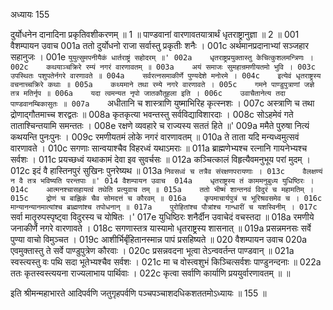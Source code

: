 अध्यायः 155

दुर्योधनेन दानादिना प्रकृतिवशीकरणम् ॥ 1 ॥ पाण्डवानां वारणावतयात्रार्थं धृतराष्ट्रानुज्ञा ॥ 2 ॥
001	वैशम्पायन उवाच 
001a	ततो दुर्योधनो राजा सर्वास्तु प्रकृतीः शनैः ।
001c	अर्थमानप्रदानाभ्यां सञ्जहार सहानुजः ।
001e	`युयुत्सुमपनीयैकं धार्तराष्ट्रं सहोदरम् ॥'
002a	धृतराष्ट्रप्रयुक्तास्तु केचित्कुशलमन्त्रिणः ।
002c	कथयाञ्चक्रिरे रम्यं नगरं वारणावतम् ॥
003a	अयं समाजः सुमहान्रमणीयतमो भुवि ।
003c	उपस्थितः पशुपतेर्नगरे वारणावते ॥
004a	सर्वरत्नसमाकीर्णे पुण्यदेशे मनोरमे ।
004c	इत्येवं धृतराष्ट्रस्य वचनाच्चक्रिरे कथाः ॥
005a	कथ्यमाने तथा रम्ये नगरे वारणावते ।
005c	गमने पाण्डुपुत्राणां जज्ञे तत्र मतिर्नृप ॥
006a	यदा त्वमन्यत नृपो जातकौतूहला इति ।
006c	उवाचैतानेत्य तदा पाण्डवानम्बिकासुतः ॥
007a	`अधीतानि च शास्त्राणि युष्माभिरिह कृत्स्नशः ।
007c	अस्त्राणि च तथा द्रोणाद्गौतमाच्च शरद्वतः ॥
008a	कृतकृत्या भवन्तस्तु सर्वविद्याविशारदाः ।
008c	सोऽहमेवं गते ताताश्चिन्तयामि समन्ततः ।
008e	रक्षणे व्यवहारे च राज्यस्य सततं हिते ॥'
009a	ममैते पुरुषा नित्यं कथयन्ति पुनःपुनः ।
009c	रमणीयतमं लोके नगरं वारणावतम् ॥
010a	ते ताता यदि मन्यध्वमुत्सवं वारणावते ।
010c	सगणाः सान्वयाश्चैव विहरध्वं यथाऽमराः ॥
011a	ब्राह्मणेभ्यश्च रत्नानि गायनेभ्यश्च सर्वशः ।
011c	प्रयच्छध्वं यथाकामं देवा इव सुवर्चसः ॥
012a	कञ्चित्कालं विहृत्यैवमनुभूय परां मुदम् ।
012c	इदं वै हास्तिनपुरं सुखिनः पुनरेष्यथ ॥
013a	`निवसध्वं च तत्रैव संरक्षणपरायणाः ।
013c	वैलक्षण्यं न वै तत्र भविष्यति परन्तपाः ॥'
014	वैशम्पायन उवाच 
014a	धृतराष्ट्रस्य तं काममनुबुध्य युधिष्ठिरः ।
014c	आत्मनश्चासहायत्वं तथेति प्रत्युवाच तम् ॥
015a	ततो भीष्मं शान्तनवं विदुरं च महामतिम् ।
015c	द्रोणं च बाह्लिकं चैव सोमदत्तं च कौरवम् ॥
016a	कृपमाचार्यपुत्रं च भूरिश्रवसमेव च ।
016c	मान्यानन्यानमात्यांश्च ब्राह्मणांश्च तपोधनान् ॥
017a	पुरोहितांश्च पौत्रांश्च गान्धारीं च यशस्विनीम् ।
017c	`सर्वा मातॄरुपस्पृष्ट्वा विदुरस्य च योषितः ।'
017e	युधिष्ठिरः शनैर्दीन उवाचेदं वचस्तदा ॥
018a	रमणीये जनाकीर्णे नगरे वारणावते ।
018c	सगणास्तत्र यास्यामो धृतराष्ट्रस्य शासनात् ॥
019a	प्रसन्नमनसः सर्वे पुण्या वाचो विमुञ्चत ।
019c	आशीर्भिर्बृंहितानस्मान्न पापं प्रसहिष्यते ॥
020	वैशम्पायन उवाच 
020a	एवमुक्तास्तु ते सर्वे पाण्डुपुत्रेण कौरवाः ।
020c	प्रसन्नवदना भूत्वा तेऽन्ववर्तन्त पाण्डवान् ॥
021a	स्वस्त्यस्तु वः पथि सदा भूतेभ्यश्चैव सर्वशः ।
021c	मा च वोस्त्वशुभं किञ्चित्सर्वशः पाण्डुनन्दनाः ॥
022a	ततः कृतस्वस्त्ययना राज्यलाभाय पार्थिवाः ।
022c	कृत्वा सर्वाणि कार्याणि प्रययुर्वारणावतम् ॥ ॥

इति श्रीमन्महाभारते आदिपर्वणि जतुगृहपर्वणि पञ्चपञ्चाशदधिकशततमोऽध्यायः ॥ 155 ॥
